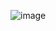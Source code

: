 ![image](https://user-images.githubusercontent.com/76835313/141393376-cfdf2031-ab34-494c-b758-41396b1ec7bd.png)
